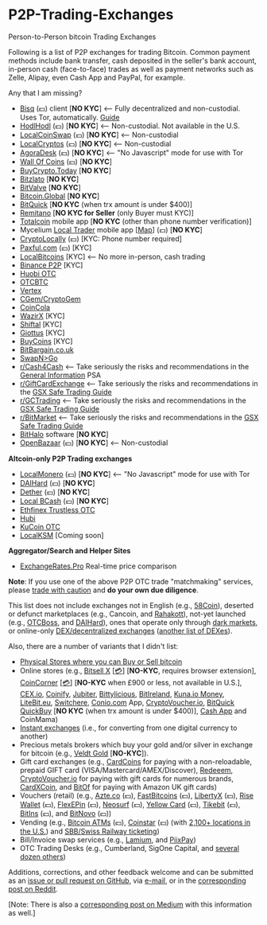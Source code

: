 # P2P-Trading-Exchanges
Person-to-Person bitcoin Trading Exchanges

Following is a list of P2P exchanges for trading Bitcoin.  Common payment methods include bank transfer, cash deposited in the seller's bank account, in-person cash (face-to-face) trades as well as payment networks such as Zelle, Alipay, even Cash App and PayPal, for example.

Any that I am missing?

- [Bisq](https://bisq.network) (💵) client [**NO KYC**] <-- Fully decentralized and non-custodial. Uses Tor, automatically. [Guide](https://www.alzashop.com/p2p-exchange-bisq-hot-to-buy-and-sell-bitcoin-guide)
- [HodlHodl](https://HodlHodl.com) (💵) [**NO KYC**] <-- Non-custodial. Not available in the U.S.
- [LocalCoinSwap](https://localcoinswap.com) (💵) [**NO KYC**] <-- Non-custodial
- [LocalCryptos](https://LocalCryptos.com) (💵) [**NO KYC**] <-- Non-custodial
- [AgoraDesk](https://agoradesk.com) (💵) [**NO KYC**] <-- "No Javascript" mode for use with Tor
- [Wall Of Coins](https://wallofcoins.com) (💵) [**NO KYC**]
- [BuyCrypto.Today](https://buycrypto.today) [**NO KYC**]
- [Bitzlato](https://bitzlato.com/p2p) [**NO KYC**]
- [BitValve](https://BitValve.com) [**NO KYC**]
- [Bitcoin.Global](https://Bitcoin.Global) [**NO KYC**]
- [BitQuick](https://www.bitquick.co/buy) [**NO KYC** (when trx amount is under $400)]
- [Remitano](https://remitano.com) [**NO KYC for Seller** (only Buyer must KYC)]
- [Totalcoin](https://totalcoin.io/buy-sell-bitcoin) mobile app [**NO KYC** (other than phone number verification)]
- Mycelium [Local Trader](https://mycelium.com/lt/help.html) mobile app [[Map](https://www.mycelium.com/lt/m/)] (💵) [**NO KYC**]
- [CryptoLocally](https://cryptolocally.com) (💵) [KYC: Phone number required]
- [Paxful.com](https://Paxful.com) (💵) [KYC]
- [LocalBitcoins](https://LocalBitcoins.com) [KYC] <-- No more in-person, cash trading
- [Binance P2P](https://c2c.binance.com/en/trade/buy/BTC) [KYC]
- [Huobi OTC](https://otc.huobi.co/en-us/trade/buy-btc/)
- [OTCBTC](https://otcbtc.com/sell_offers?currency=btc&fiat_currency=cny&payment_type=all)
- [Vertex](https://vertex.market)
- [CGem/CryptoGem](https://cryptogem.global)
- [CoinCola](https://www.coincola.com/buy-bitcoin)
- [WazirX](https://wazirx.com/p2p) [KYC]
- [Shiftal](https://www.shiftal.com) [KYC]
- [Giottus](https://www.giottus.com/p2p) [KYC]
- [BuyCoins](https://buycoins.africa/ads) [KYC]
- [BitBargain.co.uk](https://BitBargain.co.uk)
- [SwapN>Go](https://www.swapngo.org)
- [r/Cash4Cash](https://reddit.com/r/Cash4Cash) <-- Take seriously the risks and recommendations in the [General Information](https://reddit.com/r/Cash4Cash/comments/6zz7r7) PSA
- [r/GiftCardExchange](https://reddit.com/r/GiftCardExchange) <-- Take seriously the risks and recommendations in the [GSX Safe Trading Guide](https://reddit.com/r/giftcardexchange/comments/2gig0n/)
- [r/GCTrading](https://reddit.com/r/GCTrading) <-- Take seriously the risks and recommendations in the [GSX Safe Trading Guide](https://reddit.com/r/giftcardexchange/comments/2gig0n/)
- [r/BitMarket](https://reddit.com/r/BitMarket) <-- Take seriously the risks and recommendations in the [GSX Safe Trading Guide](https://reddit.com/r/giftcardexchange/comments/2gig0n/)
- [BitHalo](https://bithalo.org) software [**NO KYC**]
- [OpenBazaar](https://openbazaar.com/discover/results/?type=cryptocurrency) (💵) [**NO KYC**] <-- Non-custodial

**Altcoin-only P2P Trading exchanges**

- [LocalMonero](https://localmonero.co/buy_monero) (💵) [**NO KYC**] <-- "No Javascript" mode for use with Tor
- [DAIHard](http://daihard.exchange) (💵) [**NO KYC**]
- [Dether](https://app.dether.io) (💵) [**NO KYC**]
- [Local BCash](https://local.bitcoin.com) (💵) [**NO KYC**]
- [Ethfinex Trustless OTC](https://trustless.ethfinex.com/otc)
- [Hubi](https://otc.Hubi.com)
- [KuCoin OTC](https://www.kucoin.com/otc)
- [LocalKSM](https://localksm.com) [Coming soon]

**Aggregator/Search and Helper Sites**

- [ExchangeRates.Pro](https://ExchangeRates.pro) Real-time price comparison

**Note**: If you use one of the above P2P OTC trade "matchmaking" services, please [trade with caution](https://www.cryptorecorder.com/2019/02/08/things-you-want-to-know-before-buying-bitcoins-from-a-p2p-marketplace) and **do your own due diligence**.

This list does not include exchanges not in English (e.g., [58Coin](https://c2c.58ex.com)), deserted or defunct marketplaces (e.g., Cancoin, and [Rahakott](https://rahakott.io/s/market)), not-yet launched (e.g., [OTCBoss](https://gab.com/OTCBOSS), and [DAIHard](https://medium.com/daihard-buidlers)), ones that operate only through [dark markets](https://99bitcoins.com/accessing-dark-net-under-minutes-beginners-guide), or online-only [DEX/decentralized exchanges](https://www.cryptomorrow.com/2019/02/06/list-of-dex-crypto-exchanges) ([another list of DEXes](https://distribuyed.github.io/index)).

Also, there are a number of variants that I didn't list:

- [Physical Stores where you can Buy or Sell bitcoin](https://np.reddit.com/r/Bitcoin/comments/dabf2m)
- Online stores (e.g., [Bitsell X](https://bitsellx.com) [[💳](https://en.wikipedia.org/wiki/Credit_card)] [**NO-KYC**, requires browser extension], [CoinCorner](https://coincorner.com) [[💳](https://en.wikipedia.org/wiki/Credit_card)] [**NO-KYC** when £900 or less, not available in U.S.], [CEX.io](https://CEX.io.com), [Coinify](https://www.coinify.com), [Jubiter](https://app.jubiter.com/neworder/buy), [Bittylicious](https://bittylicious.com), [BitIreland](https://bitireland.ie), [Kuna.io Money](https://money.kuna.io), [LiteBit.eu](https://www.litebit.eu/en/buy), [Switchere](https://switchere.com), [Conio.com](https://conio.com) App, [CryptoVoucher.io](https://cryptovoucher.io), [BitQuick QuickBuy](https://www.bitquick.co/quick-buy) [**NO KYC** (when trx amount is under $400)], [Cash App](https://cash.app/bitcoin) and CoinMama)
- [Instant exchanges](https://np.reddit.com/r/Bitcoin/comments/cd1fr8) (i.e., for converting from one digital currency to another)
- Precious metals brokers which buy your gold and/or silver in exchange for bitcoin (e.g., [Veldt Gold](https://veldtgold.com/sell-gold-for-bitcoin) [**NO-KYC**]).
- Gift card exchanges (e.g., [CardCoins](https://www.cardcoins.co/) for paying with a non-reloadable, prepaid GIFT card (VISA/Mastercard/AMEX/Discover), [Redeeem](https://www.redeeem.com/gift-cards), [CryptoVoucher.io](https://cryptovoucher.io) for paying with gift cards for numerous brands, [CardXCoin](https://cardxcoin.com), and [BitOf](https://bitof.io/) for paying with Amazon UK gift cards)
- Vouchers (retail) (e.g., [Azte.co](https://azte.co/vendors.html) (💵), [FastBitcoins](https://fastbitcoins.com/#locations) (💵), [LibertyX](https://libertyx.com) (💵), [Rise Wallet](https://www.risewallet.com/locations) (💵), [FlexEPin](https://www.flexepin.com/sales_outlet_finder) (💵), [Neosurf](https://www.neosurf.com/en_GB/application/findcard) (💵), [Yellow Card](https://www.yellowcard.io/locations) (💵), [Tikebit](https://tikebit.com/map#marker=null&panel=false&lat=40.19146303804063&lng=-4.696655273437501&zoom=7) (💵), [BitIns](https://www.bitins.net/#map-module) (💵), and [BitNovo](https://www.bitnovo.com/bitcoin-selling-point-en) (💵))
- Vending (e.g., [Bitcoin ATMs](https://CoinATMRadar.com) (💵), [Coinstar](https://www.coinstar.com/bitcoin) (💵) (with [2,100+ locations in the U.S.](https://coinme.com/locations)) and [SBB/Swiss Railway ticketing](https://www.sbb.ch/en/station-services/services/further-services/ticket-machine-services/bitcoin.html))
- Bill/Invoice swap services (e.g., [Lamium](https://Lamium.io), and [PiixPay](https://piixpay.com))
- OTC Trading Desks (e.g., Cumberland, SigOne Capital, and [several dozen others](https://medium.com/@cointastical/bitcoin-crypto-otc-trading-desks-7f77276c6dc))


Additions, corrections, and other feedback welcome and can be submitted as an [issue or pull request on GitHub](https://github.com/cointastical/P2P-Trading-Exchanges), via [e-mail](mailto://cointastical@gmail.com), or in the [corresponding post on Reddit](https://np.reddit.com/r/Bitcoin/comments/dyclf8).

[Note: There is also a [corresponding post on Medium](https://medium.com/@cointastical/p2p-otc-exchanges-e-g-localbitcoins-bisq-hodlhodl-etc-20f293a2c72e) with this information as well.]
